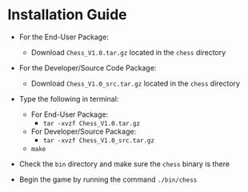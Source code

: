 # Installation Guide

* For the End-User Package:
  * Download `Chess_V1.0.tar.gz` located in the `chess` directory
  
* For the Developer/Source Code Package:
  * Download `Chess_V1.0_src.tar.gz` located in the `chess` directory
  
* Type the following in terminal:
  * For End-User Package:
    * `tar -xvzf Chess_V1.0.tar.gz` 
  * For Developer/Source Package:
    * `tar -xvzf Chess_V1.0_src.tar.gz`
  * `make`
* Check the `bin` directory and make sure the `chess` binary is there
* Begin the game by running the command `./bin/chess`
